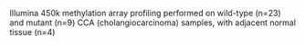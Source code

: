 Illumina 450k methylation array profiling performed on wild-type (n=23) and mutant (n=9) CCA (cholangiocarcinoma) samples, with adjacent normal tissue (n=4)
